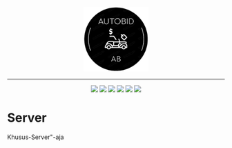 
<div align="center">
  <img src="./server/pict/logo.png" width="150px" alt="Logo">
</div>

---

<div align="center">
  <img src="https://img.shields.io/badge/Javascript-ES6-yellow.svg">
  <img src="https://img.shields.io/badge/React-5.15.1-blue.svg">
  <img src="https://img.shields.io/badge/License-MIT-red.svg">
  <img src="https://img.shields.io/badge/Tools-Oauth-white"> 
  <img src="https://img.shields.io/badge/Vite-5.13.7-purple">
  <img src="https://img.shields.io/badge/TailWinds-blue"> 
</div>

# Server
Khusus-Server"-aja